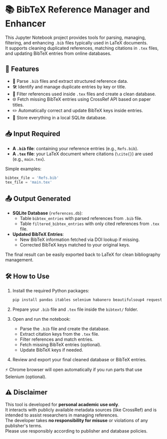 # 📚 BibTeX Reference Manager and Enhancer

This Jupyter Notebook project provides tools for parsing, managing, filtering, and enhancing `.bib` files typically used in LaTeX documents.  
It supports cleaning duplicated references, matching citations in `.tex` files, and updating BibTeX entries from online databases.

## 🚀 Features
- 🔎 Parse `.bib` files and extract structured reference data.
- 🛠️ Identify and manage duplicate entries by key or title.
- 📄 Filter references used inside `.tex` files and create a clean database.
- 🌐 Fetch missing BibTeX entries using CrossRef API based on paper titles.
- ✏️ Automatically correct and update BibTeX keys inside entries.
- 💾 Store everything in a local SQLite database.

## 📥 Input Required

- **A `.bib` file**: containing your reference entries (e.g., `Refs.bib`).
- **A `.tex` file**: your LaTeX document where citations (`\cite{}`) are used (e.g., `main.tex`).

Simple examples:
```python
bibtex_file = 'Refs.bib'
tex_file = 'main.tex'
```

## 📤 Output Generated

- **SQLite Database** (`references.db`):
  - Table `bibtex_entries` with parsed references from `.bib` file.
  - Table `filtered_bibtex_entries` with only cited references from `.tex` file.
- **Updated BibTeX Entries**:
  - New BibTeX information fetched via DOI lookup if missing.
  - Corrected BibTeX keys matched to your original keys.

The final result can be easily exported back to LaTeX for clean bibliography management.

## 🛠️ How to Use
1. Install the required Python packages:
   ```bash
   pip install pandas itables selenium habanero beautifulsoup4 requests
   ```

2. Prepare your `.bib` file and `.tex` file inside the `bibtext/` folder.

3. Open and run the notebook:
   - Parse the `.bib` file and create the database.
   - Extract citation keys from the `.tex` file.
   - Filter references and match entries.
   - Fetch missing BibTeX entries (optional).
   - Update BibTeX keys if needed.

4. Review and export your final cleaned database or BibTeX entries.

⚡ Chrome browser will open automatically if you run parts that use Selenium (optional).

## ⚠️ Disclaimer
This tool is developed for **personal academic use only**.  
It interacts with publicly available metadata sources (like CrossRef) and is intended to assist researchers in managing references.  
The developer takes **no responsibility for misuse** or violations of any publisher's terms.  
Please use responsibly according to publisher and database policies.
